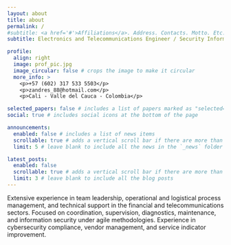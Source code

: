 ```yaml
---
layout: about
title: about
permalink: /
#subtitle: <a href='#'>Affiliations</a>. Address. Contacts. Motto. Etc.
subtitle: Electronics and Telecommunications Engineer / Security Information Specialist

profile:
  align: right
  image: prof_pic.jpg
  image_circular: false # crops the image to make it circular
  more_info: >
    <p>+57 (602) 317 533 5503</p>
    <p>zandres_88@hotmail.com</p>
    <p>Cali - Valle del Cauca - Colombia</p>

selected_papers: false # includes a list of papers marked as "selected={true}"
social: true # includes social icons at the bottom of the page

announcements:
  enabled: false # includes a list of news items
  scrollable: true # adds a vertical scroll bar if there are more than 3 news items
  limit: 5 # leave blank to include all the news in the `_news` folder

latest_posts:
  enabled: false
  scrollable: true # adds a vertical scroll bar if there are more than 3 new posts items
  limit: 3 # leave blank to include all the blog posts
---
```


Extensive experience in team leadership, operational and logistical process management, and technical support in the financial and telecommunications sectors. Focused on coordination, supervision, diagnostics, maintenance, and information security under agile methodologies. Experience in cybersecurity compliance, vendor management, and service indicator improvement.
